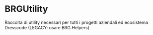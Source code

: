 # BRGUtility
Raccolta di utility necessari per tutti i progetti aziendali ed ecosistema Dresscode (LEGACY: usare BRG.Helpers)
